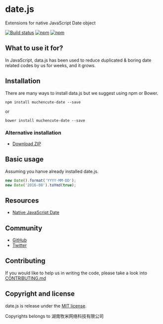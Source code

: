 # date.js
Extensions for native JavaScript Date object

[![Build status](https://travis-ci.org/muchencute/date.js.png?branch=master)](https://travis-ci.org/muchencute/date.js)
[![npm](https://img.shields.io/github/contributors/muchencute/date.js.svg)](https://github.com/muchencute/date.js/graphs/contributors)
[![npm](https://img.shields.io/github/license/muchencute/date.js.svg)](https://github.com/muchencute/date.js/blob/master/LICENSE)

## What to use it for?
In JavaScript, data.js has been used to reduce duplicated & boring date related codes by us for weeks, and it grows.
 
## Installation
There are many ways to install data.js but we suggest using npm or Bower.

```
npm install muchencute-date --save
```
or
```
bower install muchencute-date --save
```

### Alternative installation
- [Download ZIP](https://github.com/muchencute/date.js/archive/master.zip)

## Basic usage
Assuming you hanve already installed date.js.

```javascript
new Date().format('YYYY-MM-DD');
new Date('2016-08').toYmd(true);
```

## Resources
- [Native JavaScript Date](https://developer.mozilla.org/en-US/docs/Web/JavaScript/Reference/Global_Objects/Date)

## Community
- [GitHub](https://github.com/muchencute/date.js/issues)
- [Twitter](https://twitter.com/HelloMuchencute)

## Contributing
If you would like to help us in writing the code, please take a look into [CONTRIBUTING.md](https://github.com/muchencute/date.js/blob/master/CONTRIBUTING.md)

## Copyright and license
date.js is release under the [MIT license](https://github.com/muchencute/date.js/blob/master/LICENSE).

Copyrights belongs to 湖南牧米网络科技有限公司